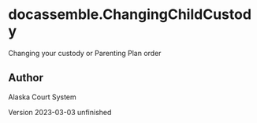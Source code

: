 # docassemble.ChangingChildCustody

Changing your custody or Parenting Plan order

## Author

Alaska Court System

Version 2023-03-03 unfinished

